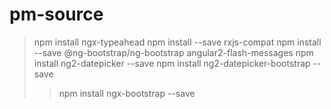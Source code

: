 # pm-source

>npm install ngx-typeahead
>npm install --save rxjs-compat
>npm install --save @ng-bootstrap/ng-bootstrap
>angular2-flash-messages
>npm install ng2-datepicker --save
>npm install ng2-datepicker-bootstrap --save
>>npm install ngx-bootstrap --save

